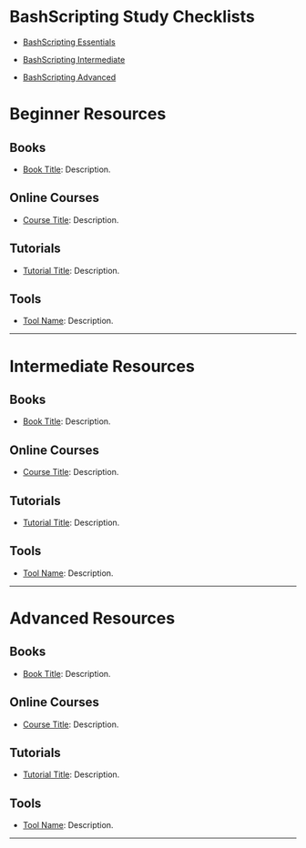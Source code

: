 
# BashScripting Study Checklists

- [BashScripting Essentials](BashScripting%20Essentials.md)

- [BashScripting Intermediate](BashScripting%20Intermediate.md)

- [BashScripting Advanced](BashScripting%20Advanced.md)

# Beginner Resources

## Books
- [Book Title](link): Description.

## Online Courses
- [Course Title](link): Description.

## Tutorials
- [Tutorial Title](link): Description.

## Tools
- [Tool Name](link): Description.

---

# Intermediate Resources

## Books
- [Book Title](link): Description.

## Online Courses
- [Course Title](link): Description.

## Tutorials
- [Tutorial Title](link): Description.

## Tools
- [Tool Name](link): Description.

---

# Advanced Resources

## Books
- [Book Title](link): Description.

## Online Courses
- [Course Title](link): Description.

## Tutorials
- [Tutorial Title](link): Description.

## Tools
- [Tool Name](link): Description.

---

